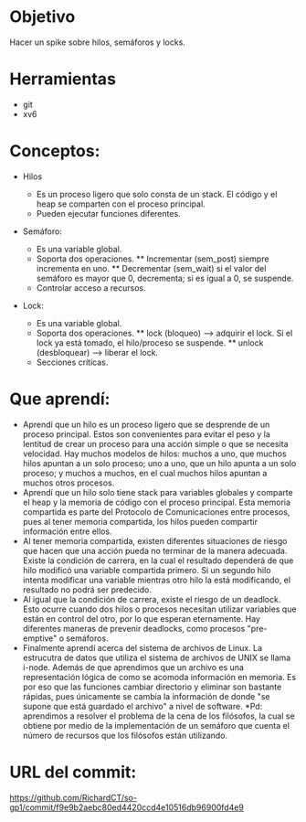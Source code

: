 # Objetivo 

Hacer un spike sobre hilos, semáforos y locks.

# Herramientas
+ git
+ xv6

# Conceptos:

+ Hilos
  * Es un proceso ligero que solo consta de un stack. El código y el heap se comparten con el proceso principal.
  * Pueden ejecutar funciones diferentes. 

+ Semáforo:
  * Es una variable global.
  * Soporta dos operaciones.
    ** Incrementar (sem_post) siempre incrementa en uno.
    ** Decrementar (sem_wait) si el valor del semáforo es mayor que 0, decrementa; si es igual a 0, se suspende.
  * Controlar acceso a recursos.
  
+ Lock:
  * Es una variable global.
  * Soporta dos operaciones.
    ** lock (bloqueo) --> adquirir el lock. Si el lock ya está tomado, el hilo/proceso se suspende.
    ** unlock (desbloquear) --> liberar el lock.
  * Secciones críticas.
  
# Que aprendí:
  * Aprendí que un hilo es un proceso ligero que se desprende de un proceso principal. Estos son convenientes para evitar el peso y la lentitud de crear un proceso para una acción simple o que se necesita velocidad. Hay muchos modelos de hilos: muchos a uno, que muchos hilos apuntan a un solo proceso; uno a uno, que un hilo apunta a un solo proceso; y muchos a muchos, en el cual muchos hilos apuntan a muchos otros procesos.
  * Aprendí que un hilo solo tiene stack para variables globales y comparte el heap y la memoria de código con el proceso principal. Esta memoria compartida es parte del Protocolo de Comunicaciones entre procesos, pues al tener memoria compartida, los hilos pueden compartir información entre ellos.
  * Al tener memoria compartida, existen diferentes situaciones de riesgo que hacen que una acción pueda no terminar de la manera adecuada. Existe la condición de carrera, en la cual el resultado dependerá de que hilo modificó una variable compartida primero. Si un segundo hilo intenta modificar una variable mientras otro hilo la está modificando, el resultado no podrá ser predecido.
  * Al igual que la condición de carrera, existe el riesgo de un deadlock. Esto ocurre cuando dos hilos o procesos necesitan utilizar variables que están en control del otro, por lo que esperan eternamente. Hay diferentes maneras de prevenir deadlocks, como procesos "pre-emptive" o semáforos.
  * Finalmente aprendí acerca del sistema de archivos de Linux. La estrucutra de datos que utiliza el sistema de archivos de UNIX se llama i-node. Además de que aprendimos que un archivo es una representación lógica de como se acomoda información en memoria. Es por eso que las funciones cambiar directorio y eliminar son bastante rápidas, pues únicamente se cambia la información de donde "se supone que está guardado el archivo" a nivel de software.
  *Pd: aprendimos a resolver el problema de la cena de los filósofos, la cual se obtiene por medio de la implementación de un semáforo que cuenta el número de recursos que los filósofos están utilizando.

# URL del commit:
https://github.com/RichardCT/so-gp1/commit/f9e9b2aebc80ed4420ccd4e10516db96900fd4e9
